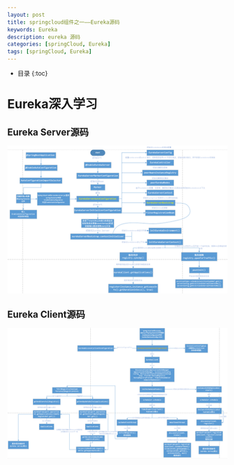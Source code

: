 ```yaml
---
layout: post
title: springcloud组件之一——Eureka源码
keywords: Eureka
description: eureka 源码
categories: [springCloud, Eureka]
tags: [springCloud, Eureka]
---
```


*  目录
{:toc}

# Eureka深入学习
## Eureka Server源码

![](/images/2020-03-18-springcloud-eureka-sourcecode-01.png)

## Eureka Client源码
![](/images/2020-03-18-springcloud-eureka-sourcecode-02.png)



